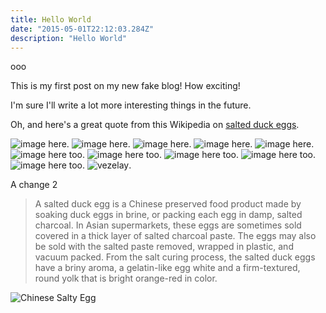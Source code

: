 ```yaml
---
title: Hello World
date: "2015-05-01T22:12:03.284Z"
description: "Hello World"
---
```


ooo

This is my first post on my new fake blog! How exciting!

I'm sure I'll write a lot more interesting things in the future.

Oh, and here's a great quote from this Wikipedia on
[salted duck eggs](https://en.wikipedia.org/wiki/Salted_duck_egg).

![image here](./ui8.jpeg).
![image here](./ui7.jpeg).
![image here](./ui6.jpeg).
![image here](./iu4.jpeg).
![image here](./ui5.jpeg).
![image here too](./wine.jpeg).
![image here too](./puppy0.jpeg).
![image here too](./puppy1.jpeg).
![image here too](./puppy2.jpeg).
![image here too](./puppy3.jpeg).
![vezelay](./vezelay.jpeg).

A change 2

> A salted duck egg is a Chinese preserved food product made by soaking duck
> eggs in brine, or packing each egg in damp, salted charcoal. In Asian
> supermarkets, these eggs are sometimes sold covered in a thick layer of salted
> charcoal paste. The eggs may also be sold with the salted paste removed,
> wrapped in plastic, and vacuum packed. From the salt curing process, the
> salted duck eggs have a briny aroma, a gelatin-like egg white and a
> firm-textured, round yolk that is bright orange-red in color.

![Chinese Salty Egg](./salty_egg.jpg)
